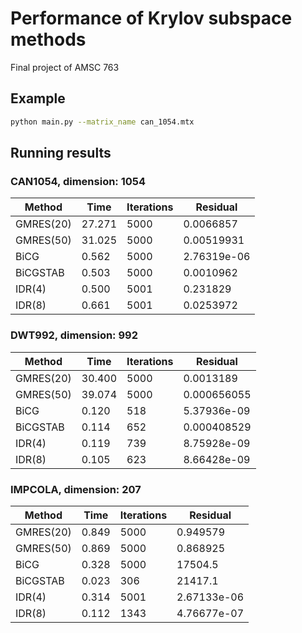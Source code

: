 # Performance of Krylov subspace methods 
Final project of AMSC 763
## Example
```sh
python main.py --matrix_name can_1054.mtx
```

## Running results

### CAN1054, dimension: 1054
| Method   | Time   | Iterations | Residual   |
| ---      | ---    | ---        | ---        |
| GMRES(20) | 27.271 | 5000       | 0.0066857  |
| GMRES(50) | 31.025 | 5000       | 0.00519931 |
| BiCG     | 0.562  | 5000       | 2.76319e-06|
| BiCGSTAB | 0.503  | 5000       | 0.0010962  |
| IDR(4)   | 0.500  | 5001       | 0.231829   |
| IDR(8)   | 0.661  | 5001       | 0.0253972  |

### DWT992, dimension: 992
| Method   | Time   | Iterations | Residual     |
| ---      | ---    | ---        | ---          |
| GMRES(20) | 30.400 | 5000       | 0.0013189    |
| GMRES(50) | 39.074 | 5000       | 0.000656055  |
| BiCG     | 0.120  | 518        | 5.37936e-09  |
| BiCGSTAB | 0.114  | 652        | 0.000408529  |
| IDR(4)   | 0.119  | 739        | 8.75928e-09  |
| IDR(8)   | 0.105  | 623        | 8.66428e-09  |

### IMPCOLA, dimension: 207
| Method   | Time   | Iterations | Residual   |
| ---      | ---    | ---        | ---        |
| GMRES(20) | 0.849  | 5000       | 0.949579   |
| GMRES(50) | 0.869  | 5000       | 0.868925   |
| BiCG     | 0.328  | 5000       | 17504.5    |
| BiCGSTAB | 0.023  | 306        | 21417.1    |
| IDR(4)   | 0.314  | 5001       | 2.67133e-06|
| IDR(8)   | 0.112  | 1343       | 4.76677e-07|
